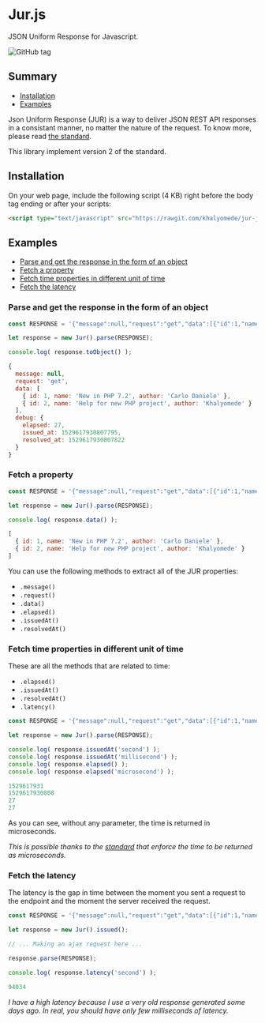 # Jur.js

JSON Uniform Response for Javascript.

![GitHub tag](https://img.shields.io/github/tag/khalyomede/jur-js.svg)

## Summary

- [Installation](#installation)
- [Examples](#examples)

Json Uniform Response (JUR) is a way to deliver JSON REST API responses in a consistant manner, no matter the nature of the request. To know more, please read [the standard](https://github.com/khalyomede/jur).

This library implement version 2 of the standard.

## Installation

On your web page, include the following script (4 KB) right before the body tag ending or after your scripts:

```html
<script type="text/javascript" src="https://rawgit.com/khalyomede/jur-js/v0.1.0/dist/jur.min.js"></script>
```

## Examples

- [Parse and get the response in the form of an object](#parse-and-get-the-response-in-the-form-of-an-object)
- [Fetch a property](#fetch-a-property)
- [Fetch time properties in different unit of time](#fetch-time-properties-in-different-unit-of-time)
- [Fetch the latency](#fetch-the-latency)

### Parse and get the response in the form of an object

```javascript
const RESPONSE = '{"message":null,"request":"get","data":[{"id":1,"name":"New in PHP 7.2","author":"Carlo Daniele"},{"id":2,"name":"Help for new PHP project","author":"Khalyomede"}],"debug":{"elapsed":27,"issued_at":1529617930807795,"resolved_at":1529617930807822}}';

let response = new Jur().parse(RESPONSE);

console.log( response.toObject() );
```

```javascript
{ 
  message: null,
  request: 'get',
  data: [ 
    { id: 1, name: 'New in PHP 7.2', author: 'Carlo Daniele' },
    { id: 2, name: 'Help for new PHP project', author: 'Khalyomede' } 
  ],
  debug: { 
    elapsed: 27,
    issued_at: 1529617930807795,
    resolved_at: 1529617930807822 
  } 
}
```

### Fetch a property

```javascript
const RESPONSE = '{"message":null,"request":"get","data":[{"id":1,"name":"New in PHP 7.2","author":"Carlo Daniele"},{"id":2,"name":"Help for new PHP project","author":"Khalyomede"}],"debug":{"elapsed":27,"issued_at":1529617930807795,"resolved_at":1529617930807822}}';

let response = new Jur().parse(RESPONSE);

console.log( response.data() );
```

```javascript
[ 
  { id: 1, name: 'New in PHP 7.2', author: 'Carlo Daniele' },
  { id: 2, name: 'Help for new PHP project', author: 'Khalyomede' } 
]
```

You can use the following methods to extract all of the JUR properties:

- `.message()`
- `.request()`
- `.data()`
- `.elapsed()`
- `.issuedAt()`
- `.resolvedAt()`

### Fetch time properties in different unit of time

These are all the methods that are related to time:

- `.elapsed()`
- `.issuedAt()`
- `.resolvedAt()`
- `.latency()`

```javascript
const RESPONSE = '{"message":null,"request":"get","data":[{"id":1,"name":"New in PHP 7.2","author":"Carlo Daniele"},{"id":2,"name":"Help for new PHP project","author":"Khalyomede"}],"debug":{"elapsed":27,"issued_at":1529617930807795,"resolved_at":1529617930807822}}';

let response = new Jur().parse(RESPONSE);

console.log( response.issuedAt('second') );
console.log( response.issuedAt('millisecond') );
console.log( response.elapsed() );
console.log( response.elapsed('microsecond') );
```

```javascript
1529617931
1529617930808
27
27
```

As you can see, without any parameter, the time is returned in microseconds.

_This is possible thanks to the [standard](https://github.com/khalyomede/jur) that enforce the time to be returned as microseconds._

### Fetch the latency

The latency is the gap in time between the moment you sent a request to the endpoint and the moment the server received the request.

```javascript
const RESPONSE = '{"message":null,"request":"get","data":[{"id":1,"name":"New in PHP 7.2","author":"Carlo Daniele"},{"id":2,"name":"Help for new PHP project","author":"Khalyomede"}],"debug":{"elapsed":27,"issued_at":1529617930807795,"resolved_at":1529617930807822}}';

let response = new Jur().issued();

// ... Making an ajax request here ...

response.parse(RESPONSE);

console.log( response.latency('second') );
```

```javascript
94034
```

_I have a high latency because I use a very old response generated some days ago. In real, you should have only few milliseconds of latency._